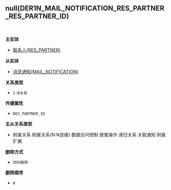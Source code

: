 ## null(DER1N_MAIL_NOTIFICATION_RES_PARTNER_RES_PARTNER_ID) <!-- {docsify-ignore-all} -->



<br>
<p class="panel-title"><b>主实体</b></p>

* [联系人(RES_PARTNER)](module/base/res_partner)

<p class="panel-title"><b>从实体</b></p>

* [消息通知(MAIL_NOTIFICATION)](module/mail/mail_notification)

<p class="panel-title"><b>关系类型</b></p>

* `1:N关系`

<p class="panel-title"><b>外键属性</b></p>

* `RES_PARTNER_ID`

<p class="panel-title"><b>主从关系类型</b></p>

* <i class="fa fa-square"/></i> 附属关系 <i class="fa fa-square"/></i> 附属关系(N:N连接) <i class="fa fa-square"/></i> 数据访问控制 <i class="fa fa-square"/></i> 嵌套操作 <i class="fa fa-square"/></i> 递归关系 <i class="fa fa-square"/></i> 关联通知 <i class="fa fa-square"/></i> 附属扩展

<p class="panel-title"><b>删除方式</b></p>

* `同时删除`

<p class="panel-title"><b>删除顺序</b></p>

* `0`
